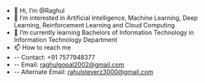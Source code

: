 - 👋 Hi, I’m @Raghul
- 👀 I’m interested in Artificial Intelligence, Machine Learning, Deep Learning, Reinforcement Learning and Cloud Computing
- 🌱 I’m currently learning Bachelors of Information Technology in Information Technology Department
- 📫 How to reach me 
-   -- Contact: +91 7577948377
-   -- Email: raghulgopal2002@gmail.com
-   -- Alternate Email: rahulsteverz3000@gmail.com

<!---
Raghul-G2002/Raghul-G2002 is a ✨ special ✨ repository because its `README.md` (this file) appears on your GitHub profile.
You can click the Preview link to take a look at your changes.
--->
